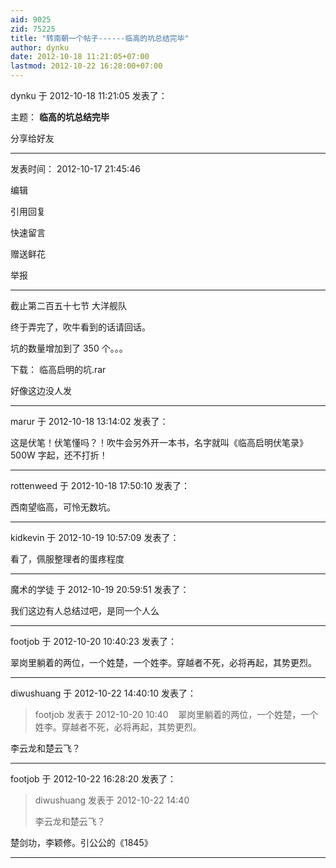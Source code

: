 ```yaml
---
aid: 9025
zid: 75225
title: "转南朝一个帖子------临高的坑总结完毕"
author: dynku
date: 2012-10-18 11:21:05+07:00
lastmod: 2012-10-22 16:28:00+07:00
---
```


dynku 于 2012-10-18 11:21:05 发表了：

主题： **临高的坑总结完毕**

分享给好友

---

发表时间： 2012-10-17 21:45:46

编辑

引用回复

快速留言

赠送鲜花

举报

---

截止第二百五十七节 大洋舰队

终于弄完了，吹牛看到的话请回话。

坑的数量增加到了 350 个。。。

下载： 临高启明的坑.rar

好像这边没人发

---

marur 于 2012-10-18 13:14:02 发表了：

这是伏笔！伏笔懂吗？！吹牛会另外开一本书，名字就叫《临高启明伏笔录》500W 字起，还不打折！

---

rottenweed 于 2012-10-18 17:50:10 发表了：

西南望临高，可怜无数坑。

---

kidkevin 于 2012-10-19 10:57:09 发表了：

看了，佩服整理者的蛋疼程度

---

魔术的学徒 于 2012-10-19 20:59:51 发表了：

我们这边有人总结过吧，是同一个人么

---

footjob 于 2012-10-20 10:40:23 发表了：

翠岗里躺着的两位，一个姓楚，一个姓李。穿越者不死，必将再起，其势更烈。

---

diwushuang 于 2012-10-22 14:40:10 发表了：

> footjob 发表于 2012-10-20 10:40
> &nbsp;&nbsp;
> 翠岗里躺着的两位，一个姓楚，一个姓李。穿越者不死，必将再起，其势更烈。

李云龙和楚云飞？

---

footjob 于 2012-10-22 16:28:20 发表了：

> diwushuang 发表于 2012-10-22 14:40
>
> 李云龙和楚云飞？

楚剑功，李颖修。引公公的《1845》

---
